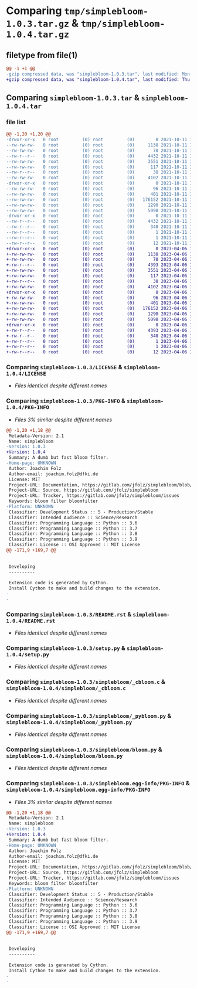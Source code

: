 # Comparing `tmp/simplebloom-1.0.3.tar.gz` & `tmp/simplebloom-1.0.4.tar.gz`

## filetype from file(1)

```diff
@@ -1 +1 @@
-gzip compressed data, was "simplebloom-1.0.3.tar", last modified: Mon Oct 11 11:20:37 2021, max compression
+gzip compressed data, was "simplebloom-1.0.4.tar", last modified: Thu Apr  6 18:27:13 2023, max compression
```

## Comparing `simplebloom-1.0.3.tar` & `simplebloom-1.0.4.tar`

### file list

```diff
@@ -1,20 +1,20 @@
-drwxr-xr-x   0 root         (0) root         (0)        0 2021-10-11 11:20:37.343664 simplebloom-1.0.3/
--rw-rw-rw-   0 root         (0) root         (0)     1138 2021-10-11 11:20:35.000000 simplebloom-1.0.3/LICENSE
--rw-rw-rw-   0 root         (0) root         (0)       70 2021-10-11 11:20:35.000000 simplebloom-1.0.3/MANIFEST.in
--rw-r--r--   0 root         (0) root         (0)     4432 2021-10-11 11:20:37.342664 simplebloom-1.0.3/PKG-INFO
--rw-rw-rw-   0 root         (0) root         (0)     3551 2021-10-11 11:20:35.000000 simplebloom-1.0.3/README.rst
--rw-rw-rw-   0 root         (0) root         (0)      117 2021-10-11 11:20:35.000000 simplebloom-1.0.3/pyproject.toml
--rw-r--r--   0 root         (0) root         (0)       38 2021-10-11 11:20:37.343664 simplebloom-1.0.3/setup.cfg
--rw-rw-rw-   0 root         (0) root         (0)     4102 2021-10-11 11:20:35.000000 simplebloom-1.0.3/setup.py
-drwxr-xr-x   0 root         (0) root         (0)        0 2021-10-11 11:20:37.340664 simplebloom-1.0.3/simplebloom/
--rw-rw-rw-   0 root         (0) root         (0)       96 2021-10-11 11:20:35.000000 simplebloom-1.0.3/simplebloom/__init__.py
--rw-rw-rw-   0 root         (0) root         (0)      401 2021-10-11 11:20:35.000000 simplebloom-1.0.3/simplebloom/_bswap.h
--rw-rw-rw-   0 root         (0) root         (0)   176152 2021-10-11 11:20:35.000000 simplebloom-1.0.3/simplebloom/_cbloom.c
--rw-rw-rw-   0 root         (0) root         (0)     1290 2021-10-11 11:20:35.000000 simplebloom-1.0.3/simplebloom/_pybloom.py
--rw-rw-rw-   0 root         (0) root         (0)     5098 2021-10-11 11:20:35.000000 simplebloom-1.0.3/simplebloom/bloom.py
-drwxr-xr-x   0 root         (0) root         (0)        0 2021-10-11 11:20:37.342664 simplebloom-1.0.3/simplebloom.egg-info/
--rw-r--r--   0 root         (0) root         (0)     4432 2021-10-11 11:20:37.000000 simplebloom-1.0.3/simplebloom.egg-info/PKG-INFO
--rw-r--r--   0 root         (0) root         (0)      340 2021-10-11 11:20:37.000000 simplebloom-1.0.3/simplebloom.egg-info/SOURCES.txt
--rw-r--r--   0 root         (0) root         (0)        1 2021-10-11 11:20:37.000000 simplebloom-1.0.3/simplebloom.egg-info/dependency_links.txt
--rw-r--r--   0 root         (0) root         (0)        1 2021-10-11 11:20:37.000000 simplebloom-1.0.3/simplebloom.egg-info/not-zip-safe
--rw-r--r--   0 root         (0) root         (0)       12 2021-10-11 11:20:37.000000 simplebloom-1.0.3/simplebloom.egg-info/top_level.txt
+drwxr-xr-x   0 root         (0) root         (0)        0 2023-04-06 18:27:13.920073 simplebloom-1.0.4/
+-rw-rw-rw-   0 root         (0) root         (0)     1138 2023-04-06 18:27:09.000000 simplebloom-1.0.4/LICENSE
+-rw-rw-rw-   0 root         (0) root         (0)       70 2023-04-06 18:27:09.000000 simplebloom-1.0.4/MANIFEST.in
+-rw-r--r--   0 root         (0) root         (0)     4393 2023-04-06 18:27:13.920073 simplebloom-1.0.4/PKG-INFO
+-rw-rw-rw-   0 root         (0) root         (0)     3551 2023-04-06 18:27:09.000000 simplebloom-1.0.4/README.rst
+-rw-rw-rw-   0 root         (0) root         (0)      117 2023-04-06 18:27:09.000000 simplebloom-1.0.4/pyproject.toml
+-rw-r--r--   0 root         (0) root         (0)       38 2023-04-06 18:27:13.920073 simplebloom-1.0.4/setup.cfg
+-rw-rw-rw-   0 root         (0) root         (0)     4102 2023-04-06 18:27:09.000000 simplebloom-1.0.4/setup.py
+drwxr-xr-x   0 root         (0) root         (0)        0 2023-04-06 18:27:13.918073 simplebloom-1.0.4/simplebloom/
+-rw-rw-rw-   0 root         (0) root         (0)       96 2023-04-06 18:27:09.000000 simplebloom-1.0.4/simplebloom/__init__.py
+-rw-rw-rw-   0 root         (0) root         (0)      401 2023-04-06 18:27:09.000000 simplebloom-1.0.4/simplebloom/_bswap.h
+-rw-rw-rw-   0 root         (0) root         (0)   176152 2023-04-06 18:27:09.000000 simplebloom-1.0.4/simplebloom/_cbloom.c
+-rw-rw-rw-   0 root         (0) root         (0)     1290 2023-04-06 18:27:09.000000 simplebloom-1.0.4/simplebloom/_pybloom.py
+-rw-rw-rw-   0 root         (0) root         (0)     5098 2023-04-06 18:27:09.000000 simplebloom-1.0.4/simplebloom/bloom.py
+drwxr-xr-x   0 root         (0) root         (0)        0 2023-04-06 18:27:13.919073 simplebloom-1.0.4/simplebloom.egg-info/
+-rw-r--r--   0 root         (0) root         (0)     4393 2023-04-06 18:27:13.000000 simplebloom-1.0.4/simplebloom.egg-info/PKG-INFO
+-rw-r--r--   0 root         (0) root         (0)      340 2023-04-06 18:27:13.000000 simplebloom-1.0.4/simplebloom.egg-info/SOURCES.txt
+-rw-r--r--   0 root         (0) root         (0)        1 2023-04-06 18:27:13.000000 simplebloom-1.0.4/simplebloom.egg-info/dependency_links.txt
+-rw-r--r--   0 root         (0) root         (0)        1 2023-04-06 18:27:13.000000 simplebloom-1.0.4/simplebloom.egg-info/not-zip-safe
+-rw-r--r--   0 root         (0) root         (0)       12 2023-04-06 18:27:13.000000 simplebloom-1.0.4/simplebloom.egg-info/top_level.txt
```

### Comparing `simplebloom-1.0.3/LICENSE` & `simplebloom-1.0.4/LICENSE`

 * *Files identical despite different names*

### Comparing `simplebloom-1.0.3/PKG-INFO` & `simplebloom-1.0.4/PKG-INFO`

 * *Files 3% similar despite different names*

```diff
@@ -1,20 +1,18 @@
 Metadata-Version: 2.1
 Name: simplebloom
-Version: 1.0.3
+Version: 1.0.4
 Summary: A dumb but fast bloom filter.
-Home-page: UNKNOWN
 Author: Joachim Folz
 Author-email: joachim.folz@dfki.de
 License: MIT
 Project-URL: Documentation, https://gitlab.com/jfolz/simplebloom/blob/master/README.rst
 Project-URL: Source, https://gitlab.com/jfolz/simplebloom
 Project-URL: Tracker, https://gitlab.com/jfolz/simplebloom/issues
 Keywords: bloom filter bloomfilter
-Platform: UNKNOWN
 Classifier: Development Status :: 5 - Production/Stable
 Classifier: Intended Audience :: Science/Research
 Classifier: Programming Language :: Python :: 3.6
 Classifier: Programming Language :: Python :: 3.7
 Classifier: Programming Language :: Python :: 3.8
 Classifier: Programming Language :: Python :: 3.9
 Classifier: License :: OSI Approved :: MIT License
@@ -171,9 +169,7 @@
 
 
 Developing
 ----------
 
 Extension code is generated by Cython.
 Install Cython to make and build changes to the extension.
-
-
```

### Comparing `simplebloom-1.0.3/README.rst` & `simplebloom-1.0.4/README.rst`

 * *Files identical despite different names*

### Comparing `simplebloom-1.0.3/setup.py` & `simplebloom-1.0.4/setup.py`

 * *Files identical despite different names*

### Comparing `simplebloom-1.0.3/simplebloom/_cbloom.c` & `simplebloom-1.0.4/simplebloom/_cbloom.c`

 * *Files identical despite different names*

### Comparing `simplebloom-1.0.3/simplebloom/_pybloom.py` & `simplebloom-1.0.4/simplebloom/_pybloom.py`

 * *Files identical despite different names*

### Comparing `simplebloom-1.0.3/simplebloom/bloom.py` & `simplebloom-1.0.4/simplebloom/bloom.py`

 * *Files identical despite different names*

### Comparing `simplebloom-1.0.3/simplebloom.egg-info/PKG-INFO` & `simplebloom-1.0.4/simplebloom.egg-info/PKG-INFO`

 * *Files 3% similar despite different names*

```diff
@@ -1,20 +1,18 @@
 Metadata-Version: 2.1
 Name: simplebloom
-Version: 1.0.3
+Version: 1.0.4
 Summary: A dumb but fast bloom filter.
-Home-page: UNKNOWN
 Author: Joachim Folz
 Author-email: joachim.folz@dfki.de
 License: MIT
 Project-URL: Documentation, https://gitlab.com/jfolz/simplebloom/blob/master/README.rst
 Project-URL: Source, https://gitlab.com/jfolz/simplebloom
 Project-URL: Tracker, https://gitlab.com/jfolz/simplebloom/issues
 Keywords: bloom filter bloomfilter
-Platform: UNKNOWN
 Classifier: Development Status :: 5 - Production/Stable
 Classifier: Intended Audience :: Science/Research
 Classifier: Programming Language :: Python :: 3.6
 Classifier: Programming Language :: Python :: 3.7
 Classifier: Programming Language :: Python :: 3.8
 Classifier: Programming Language :: Python :: 3.9
 Classifier: License :: OSI Approved :: MIT License
@@ -171,9 +169,7 @@
 
 
 Developing
 ----------
 
 Extension code is generated by Cython.
 Install Cython to make and build changes to the extension.
-
-
```

